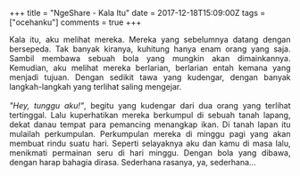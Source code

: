 +++
title = "NgeShare - Kala Itu"
date = 2017-12-18T15:09:00Z
tags = ["ocehanku"]
comments = true
+++

<div style="text-align: justify;">Kala itu, aku melihat mereka. Mereka yang sebelumnya datang dengan bersepeda. Tak banyak kiranya, kuhitung hanya enam orang yang saja. Sambil membawa sebuah bola yang mungkin akan dimainkannya. Kemudian, aku melihat mereka berlarian, berlarian entah kemana yang menjadi tujuan. Dengan sedikit tawa yang kudengar, dengan banyak langkah-langkah yang terlihat saling mengejar.<br /><br />
<i>"Hey, tunggu aku!"</i>,  begitu yang kudengar dari dua orang yang terlihat tertinggal. Lalu  kuperhatikan mereka berkumpul di sebuah tanah lapang, dekat danau tempat  para pemancing menangkap ikan. Di tanah lapan itu mulailah perkumpulan. Perkumpulan mereka di minggu pagi yang akan  membuat rindu suatu hari. Seperti selayaknya aku dan kamu di masa lalu,  menikmati permainan seru di hari minggu. Dengan bola yang dibawa, dengan  harap bahagia dirasa. Sederhana rasanya, ya, sederhana...<br />
<amp-instagram     data-shortcode="BcwoLa2lM4z"     data-captioned     width="400"     height="400"     layout="responsive"><br /></amp-instagram></div>
